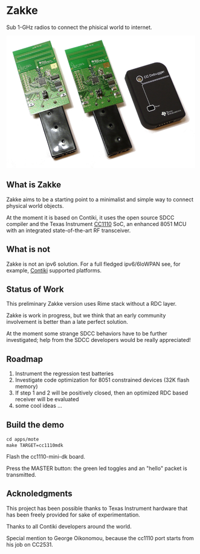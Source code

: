 Zakke
=======

Sub 1-GHz radios to connect the phisical world to internet.

![CC1110 Development kit](docs/images/CC1110DK.png)

## What is Zakke

Zakke aims to be a starting point to a minimalist and simple way to connect physical world objects.

At the moment it is based on Contiki, it uses the open source SDCC compiler and the Texas Instrument [CC1110](http://www.ti.com/product/cc1110f32) SoC,
an enhanced 8051 MCU with an integrated state-of-the-art RF transceiver.

## What is not

Zakke is not an ipv6 solution. For a full fledged ipv6/6loWPAN see, for example, [Contiki](http://www.contiki-os.org/) supported platforms.

## Status of Work

This preliminary Zakke version uses Rime stack without a RDC layer.

Zakke is work in progress, but we think that an early community involvement is better than a late perfect solution.

At the moment some strange SDCC behaviors have to be further investigated; help from the SDCC developers would be really appreciated!

## Roadmap

1. Instrument the regression test batteries
2. Investigate code optimization for 8051 constrained devices (32K flash memory)
3. If step 1 and 2 will be positively closed, then an optimized RDC based receiver will be evaluated
4. some cool ideas ...

## Build the demo

    cd apps/mote
    make TARGET=cc1110mdk

Flash the cc1110-mini-dk board.

Press the MASTER button: the green led toggles and an "hello" packet is transmitted.

## Acknoledgments

This project has been possible thanks to Texas Instrument hardware that has been freely provided for sake of experimentation.

Thanks to all Contiki developers around the world.

Special mention to George Oikonomou, because the cc1110 port starts from his job on CC2531.



